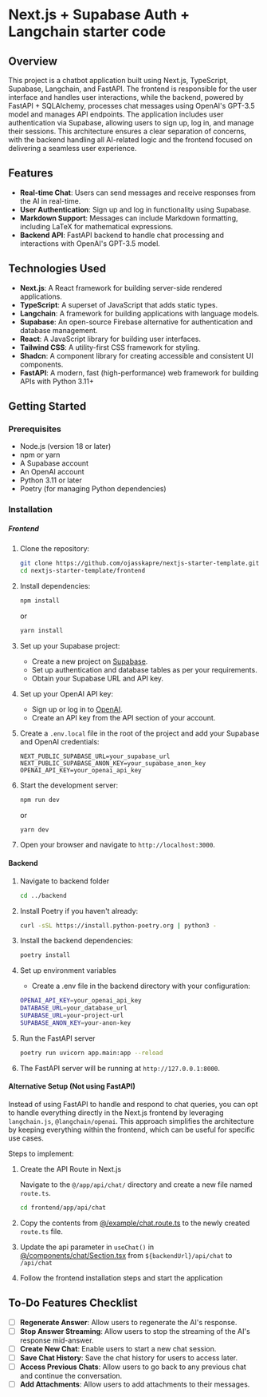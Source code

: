 # Next.js + Supabase Auth + Langchain starter code

## Overview

This project is a chatbot application built using Next.js, TypeScript, Supabase, Langchain, and FastAPI. The frontend is responsible for the user interface and handles user interactions, while the backend, powered by FastAPI + SQLAlchemy, processes chat messages using OpenAI's GPT-3.5 model and manages API endpoints. The application includes user authentication via Supabase, allowing users to sign up, log in, and manage their sessions. This architecture ensures a clear separation of concerns, with the backend handling all AI-related logic and the frontend focused on delivering a seamless user experience.

## Features

- **Real-time Chat**: Users can send messages and receive responses from the AI in real-time.
- **User Authentication**: Sign up and log in functionality using Supabase.
- **Markdown Support**: Messages can include Markdown formatting, including LaTeX for mathematical expressions.
- **Backend API**: FastAPI backend to handle chat processing and interactions with OpenAI's GPT-3.5 model.

## Technologies Used

- **Next.js**: A React framework for building server-side rendered applications.
- **TypeScript**: A superset of JavaScript that adds static types.
- **Langchain**: A framework for building applications with language models.
- **Supabase**: An open-source Firebase alternative for authentication and database management.
- **React**: A JavaScript library for building user interfaces.
- **Tailwind CSS**: A utility-first CSS framework for styling.
- **Shadcn**: A component library for creating accessible and consistent UI components.
- **FastAPI**: A modern, fast (high-performance) web framework for building APIs with Python 3.11+

## Getting Started

### Prerequisites

- Node.js (version 18 or later)
- npm or yarn
- A Supabase account
- An OpenAI account
- Python 3.11 or later
- Poetry (for managing Python dependencies)

### Installation

##### Frontend

1. Clone the repository:

   ```bash
   git clone https://github.com/ojasskapre/nextjs-starter-template.git
   cd nextjs-starter-template/frontend
   ```

2. Install dependencies:

   ```bash
   npm install
   ```

   or

   ```bash
   yarn install
   ```

3. Set up your Supabase project:

   - Create a new project on [Supabase](https://supabase.io/).
   - Set up authentication and database tables as per your requirements.
   - Obtain your Supabase URL and API key.

4. Set up your OpenAI API key:

   - Sign up or log in to [OpenAI](https://openai.com/).
   - Create an API key from the API section of your account.

5. Create a `.env.local` file in the root of the project and add your Supabase and OpenAI credentials:

   ```plaintext
   NEXT_PUBLIC_SUPABASE_URL=your_supabase_url
   NEXT_PUBLIC_SUPABASE_ANON_KEY=your_supabase_anon_key
   OPENAI_API_KEY=your_openai_api_key
   ```

6. Start the development server:

   ```bash
   npm run dev
   ```

   or

   ```bash
   yarn dev
   ```

7. Open your browser and navigate to `http://localhost:3000`.

#### Backend

1. Navigate to backend folder

   ```bash
   cd ../backend
   ```

2. Install Poetry if you haven't already:

   ```bash
   curl -sSL https://install.python-poetry.org | python3 -
   ```

3. Install the backend dependencies:

   ```bash
   poetry install
   ```

4. Set up environment variables

   - Create a .env file in the backend directory with your configuration:

   ```bash
   OPENAI_API_KEY=your_openai_api_key
   DATABASE_URL=your_database_url
   SUPABASE_URL=your-project-url
   SUPABASE_ANON_KEY=your-anon-key
   ```

5. Run the FastAPI server

   ```bash
   poetry run uvicorn app.main:app --reload
   ```

6. The FastAPI server will be running at `http://127.0.0.1:8000`.

#### Alternative Setup (Not using FastAPI)

Instead of using FastAPI to handle and respond to chat queries, you can opt to handle everything directly in the Next.js frontend by leveraging `langchain.js`, `@langchain/openai`. This approach simplifies the architecture by keeping everything within the frontend, which can be useful for specific use cases.

Steps to implement:

1. Create the API Route in Next.js

   Navigate to the `@/app/api/chat/` directory and create a new file named `route.ts`.

   ```bash
   cd frontend/app/api/chat
   ```

2. Copy the contents from [@/example/chat.route.ts](https://github.com/ojasskapre/nextjs-starter-template/blob/main/frontend/src/example/chat.route.ts) to the newly created `route.ts` file.

3. Update the api parameter in `useChat()` in [@/components/chat/Section.tsx](https://github.com/ojasskapre/nextjs-starter-template/blob/main/frontend/src/components/chat/Section.tsx) from `${backendUrl}/api/chat` to `/api/chat`

4. Follow the frontend installation steps and start the application

## To-Do Features Checklist

- [ ] **Regenerate Answer**: Allow users to regenerate the AI's response.
- [ ] **Stop Answer Streaming**: Allow users to stop the streaming of the AI's response mid-answer.
- [ ] **Create New Chat**: Enable users to start a new chat session.
- [ ] **Save Chat History**: Save the chat history for users to access later.
- [ ] **Access Previous Chats**: Allow users to go back to any previous chat and continue the conversation.
- [ ] **Add Attachments**: Allow users to add attachments to their messages.
